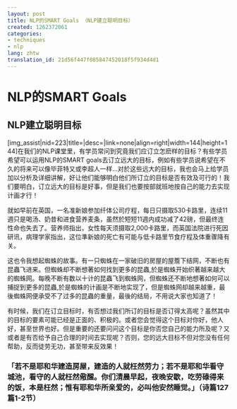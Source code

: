 ```yaml
---
layout: post
title: NLP的SMART Goals （NLP建立聪明目标）
created: 1262372061
categories:
- techniques
- nlp
lang: zhtw
translation_id: 21d56f447f085847452018f5f934d4d1
---
```

<!--break-->
<h1>NLP的SMART Goals</h1>
<h2>NLP建立聪明目标</h2>

<p>[img_assist|nid=223|title=|desc=|link=none|align=right|width=144|height=144]在我们的NLP课堂里，有学员常问到究竟我们应订立怎麽样的目标？有些学员希望可以运用NLP的SMART goals去订立远大的目标，例如有些学员说希望在不久的将来可以像毕菲特又或李超人一样…对於这些远大的目标，我也会马上给学员加以分析及详细讲解，好让他们能够明白他们所订立的目标是否有效及可行的！我们要明白，订立远大的目标是好事，但是我们也要按部就班地按自己的能力去实现计画才行！ </p>

<p>就如早前在英国，一名准新娘参加纤体公司疗程，每日只摄取530卡路里，连续11週只是喝汤、奶昔和进食营养麦条，虽然於短短11週内成功减了42磅，但最终连性命也失去了。营养师指出，女性每天须摄取2,000卡路里，而英国法院进行死因研讯，病理学家指出，这位準新娘的死亡有可能与低卡路里节食疗程及体重骤降有关。 </p>

<p>这也令我想起蜘蛛的故事。有一只蜘蛛在一家破旧的房屋的屋簷下结网，不断也有昆蟲飞进来。但蜘蛛却不断想著如何找到更多的昆蟲,於是蜘蛛开始织著越来越大的蜘蛛网。每晚不断有数以十计的昆蟲飞到蜘蛛网，但蜘蛛还不断地想著如何可以捕捉到更多的昆蟲,於是蜘蛛的计画是不断地实现了，但是蜘蛛网却越来越重，最後蜘蛛网便承受不了过多的昆蟲的重量，最後的结局，不用说大家也知道了！ </p>

<p>有时候，我们在订立目标时，有否想过我们所订的目标是否订得太高呢？虽然其中的目标的要素可能已经是正面的、积极的。或者您会觉得这个目标对你好，他人好，甚至世界也好。但是重要的还要问问这个目标是你否您自己的能力所及呢？又或者是有否给予自己合理的时间去实现呢？否则，您的远大目标不但对您没有任何帮助，反而徒劳无功，甚至带来反效果！ </p>

<h3>「若不是耶和华建造房屋，建造的人就枉然劳力；若不是耶和华看守城池，看守的人就枉然儆醒。你们清晨早起，夜晚安歇，吃劳碌得来的饭，本是枉然；惟有耶和华所亲爱的，必叫他安然睡觉。」（诗篇127篇1-2节） </h3>

